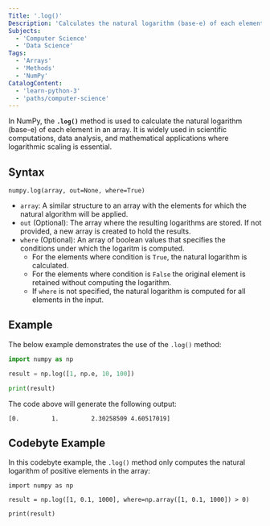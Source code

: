 ```yaml
---
Title: '.log()'
Description: 'Calculates the natural logarithm (base-e) of each element in an array.'
Subjects:
  - 'Computer Science'
  - 'Data Science'
Tags:
  - 'Arrays'
  - 'Methods'
  - 'NumPy'
CatalogContent:
  - 'learn-python-3'
  - 'paths/computer-science'
---
```


In NumPy, the **`.log()`** method is used to calculate the natural logarithm (base-e) of each element in an array. It is widely used in scientific computations, data analysis, and mathematical applications where logarithmic scaling is essential.

## Syntax

```pseudo
numpy.log(array, out=None, where=True)
```

- `array`: A similar structure to an array with the elements for which the natural algorithm will be applied.
- `out` (Optional): The array where the resulting logarithms are stored. If not provided, a new array is created to hold the results.
- `where` (Optional): An array of boolean values that specifies the conditions under which the logaritm is computed.
  - For the elements where condition is `True`, the natural logarithm is calculated.
  - For the elements where condition is `False` the original element is retained without computing the logarithm.
  - If `where` is not specified, the natural logarithm is computed for all elements in the input.

## Example

The below example demonstrates the use of the `.log()` method:

```py
import numpy as np

result = np.log([1, np.e, 10, 100])

print(result)
```

The code above will generate the following output:

```shell
[0.         1.         2.30258509 4.60517019]
```

## Codebyte Example

In this codebyte example, the `.log()` method only computes the natural logarithm of positive elements in the array:

```codebyte/python
import numpy as np

result = np.log([1, 0.1, 1000], where=np.array([1, 0.1, 1000]) > 0)

print(result)
```
